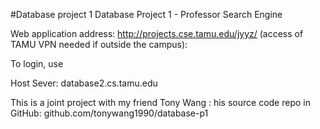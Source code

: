 #Database project 1
Database Project 1 - Professor Search Engine

Web application address: http://projects.cse.tamu.edu/jyyz/ (access of TAMU VPN needed if outside the campus):

To login, use

Host Sever: database2.cs.tamu.edu

This is a joint project with my friend Tony Wang : his source code repo in GitHub: github.com/tonywang1990/database-p1

